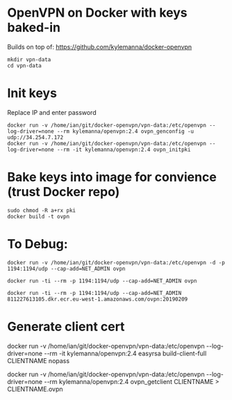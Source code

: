 # OpenVPN on Docker with keys baked-in

Builds on top of: https://github.com/kylemanna/docker-openvpn

```
mkdir vpn-data
cd vpn-data
```

# Init keys
Replace IP and enter password

```
docker run -v /home/ian/git/docker-openvpn/vpn-data:/etc/openvpn --log-driver=none --rm kylemanna/openvpn:2.4 ovpn_genconfig -u udp://34.254.7.172
docker run -v /home/ian/git/docker-openvpn/vpn-data:/etc/openvpn --log-driver=none --rm -it kylemanna/openvpn:2.4 ovpn_initpki
```

# Bake keys into image for convience (trust Docker repo)
```
sudo chmod -R a+rx pki
docker build -t ovpn
```

# To Debug: 
```
docker run -v /home/ian/git/docker-openvpn/vpn-data:/etc/openvpn -d -p 1194:1194/udp --cap-add=NET_ADMIN ovpn

docker run -ti --rm -p 1194:1194/udp --cap-add=NET_ADMIN ovpn

docker run -ti --rm -p 1194:1194/udp --cap-add=NET_ADMIN 811227613105.dkr.ecr.eu-west-1.amazonaws.com/ovpn:20190209
```

# Generate client cert
docker run -v /home/ian/git/docker-openvpn/vpn-data:/etc/openvpn --log-driver=none --rm -it kylemanna/openvpn:2.4 easyrsa build-client-full CLIENTNAME nopass

docker run -v /home/ian/git/docker-openvpn/vpn-data:/etc/openvpn --log-driver=none --rm kylemanna/openvpn:2.4 ovpn_getclient CLIENTNAME > CLIENTNAME.ovpn